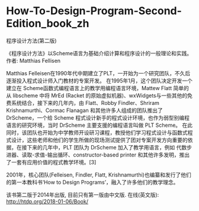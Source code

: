 # How-To-Design-Program-Second-Edition_book_zh
程序设计方法(第二版)

《程序设计方法》以Scheme语言为基础介绍计算和程序设计的一般理论和实践。
作者: Matthias Fellisen

Matthias Felleisen在1990年代中期建立了PLT，一开始为一个研究团队，不久后逐渐投入程式设计师入门教材的专案开发。
在1995年1月，这个团队决定开发一个建立在 Scheme函数式编程语言上的教学用编程语言环境，Mattew Flatt 简单的从 libscheme 中将 MrEd (Racket 的原始虚拟机器)、wxWidgets与一些其他的免费系统结合，接下来的几年内，由 Flatt、Robby Findler、Shriram Krishnamurthi、Cormac Flanagan 和其他许多人组成的团队推出了 DrScheme，一个给 Scheme 程式设计新手的程式设计环境，也作为弱型别编程语言的研究环境，当时 DrScheme 主要支援的编程语言叫做 PLT Scheme。
在此同时，该团队也开始为中学教师开设研习课程，教授他们学习程式设计与函数式程式设计，这些老师和他们的学生所做的现场测试提供了团对专案开发方向重要的依据，在接下来的几年中，PLT 团队为 DrScheme 加入了教学用语言，例如 代数步进器、读取-求值-输出循环、constructor-based printer 和其他许多发明，推出了一套有应用价值的程式教学环境。[3] 

2001年，核心团队(Felleisen, Findler, Flatt, Krishnamurthi)也编纂和发行了他们的第一本教科书‘How to Design Programs’，融入了许多他们的教学理念。

该书第二版于2014年出版, 目前只有第一版由中文版.
在线(英文版):
http://htdp.org/2018-01-06/Book/
